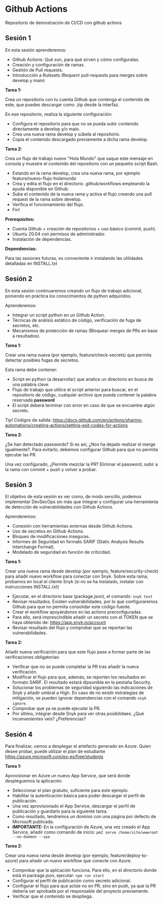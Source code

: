 # Github Actions

Repositorio de demostración de CI/CD con github actions

## Sesión 1

En esta sesión aprenderemos:
  - Github Actions: Qué son, para qué sirven y cómo configuralas.
  - Creación y configuración de ramas.
  - Gestión de Pull requests.
  - Introducción a Rulesets (Requerir pull-requests para merges sobre develop y main)

**Tarea 1:**

Crea un repositorio con tu cuenta Github que contenga el contenido de este, que puedes descargar como .zip desde la interfaz.

En ese repositorio, realiza la siguiente configuración:

 - Configura el repositorio para que no se pueda subir contenido directamente a develop y/o main.
 - Crea una nueva rama develop y súbela al repositorio.
 - Copia el contenido descargado previamente a dicha rama develop.

**Tarea 2:**

Crea un flujo de trabajo nuevo "Hola Mundo" que saque este mensaje en consola y muestre el contenido del repositorio con un pequeño script Bash.

 - Estando en la rama develop, crea una nueva rama, por ejemplo feature/nuevo-flujo-holamundo
 - Crea y edita el flujo en el directorio .github/workflows empleando la ayuda disponible en Github.
 - Sube el contenido de la nueva rama y activa el flujo creando una pull request de la rama sobre develop.
 - Verifica el funcionamiento del flujo.
 - Fin!

**Prerequisitos:**

  - Cuenta Github + creación de repositorios + uso básico (commit, push).
  - Ubuntu 20.04 con permisos de administrador.
  - Instalación de dependencias.

**Dependencias:**

Para las sesiones futuras, es conveniente ir instalando las utilidades detalladas en INSTALL.txt  

## Sesión 2

En esta sesión continuaremos creando un flujo de trabajo adicional, poniendo en práctica los conocimientos de python adquiridos.

Aprenderemos:
  - Integrar un script python en un Github Action.
  - Técnicas de análisis estático de código, verificación de fuga de secretos, etc.
  - Mecanismos de protección de ramas (Bloquear merges de PRs en base a resultados).

**Tarea 1:**

Crear una rama nueva (por ejemplo, feature/check-secrets) que permita detectar posibles fugas de secretos. 

Esta rama debe contener:
  - Script en python (a desarrollar) que analice un directorio en busca de una palabra clave.
  - Flujo de trabajo que utilice el script anterior para buscar, en el repositorio de código, cualquier archivo que pueda contener la palabra reservada **password** 
  - El script deberá terminar con error en caso de que se encuentre algún secreto.

Tip! Códigos de salida: https://docs.github.com/en/actions/sharing-automations/creating-actions/setting-exit-codes-for-actions

**Tarea 2:**

¿Se han detectado passwords? Si es así, ¿Nos ha dejado realizar el merge igualmente?. Para evitarlo, debemos configurar Github para que no permita ejecutar las PR.

Una vez configurado, ¿Permite mezclar la PR? Eliminar el password, subir a la rama con commit + push y volver a probar.

## Sesión 3

El objetivo de esta sesión es ver como, de modo sencillo, podemos implementar DevSecOps sin más que integrar y configurar una herramienta de detección de vulnerabilidades con Github Actions.

Aprenderemos:

  - Conexión con herramientas externas desde Github Actions.
  - Uso de secretos en Github Actions.
  - Bloqueo de modificaciones inseguras.
  - Informes de Seguridad en formato SARIF (Static Analysis Results Interchange Format).
  - Modelado de seguridad en función de criticidad.

**Tarea 1:**

Crear una nueva rama desde develop (por ejemplo, feature/security-check) para añadir nuevo workflow para conectar con Snyk. Sobre esta rama, probamos en local el cliente Snyk (si no se ha instalado, instalar con instrucciones INSTALL.txt)

  - Ejecutar, en el directorio base (package.json), el comando: `snyk test`
  - Revisar resultados. Existen vulnerabilidades, por lo que configuraremos Github para que no permita consolidar este código fuente.
  - Crear el workflow apoyándonos en las actions preconfiguradas.
  - Para ello, será imprescindible añadir un secreto con el TOKEN que se haya obtenido de: https://app.snyk.io/account
  - Revisar resultado del flujo y comprobar que se reportan las vulnerabilidades.

**Tarea 2:**

Añadir nueva verificación para que este flujo pase a formar parte de las verificaciones obligatorias:

  - Verificar que no se puede completar la PR tras añadir la nueva verificación.
  - Modificar el flujo para que, además, se reporten los resultados en formato SARIF. El resultado estará dipsonible en la pestaña Security.
  - Solucionar los problemas de seguridad siguiendo las indicaciones de Snyk y añadir umbral a High. En caso de no existir estrategias de mitigación, se pueden ignorar dependencias con el comando `snyk ignore`.
  - Comprobar que ya se puede ejecutar la PR.
  - Por último, integrar desde Snyk para ver otras posibilidaes. ¿Qué inconvenientes veis? ¿Preferencias?

## Sesión 4

Para finalizar, vamos a desplegar el artefacto generado en Azure. Quien desee probar, puede utilizar el plan de estudiante https://azure.microsoft.com/es-es/free/students 

**Tarea 1:**

Aprovisionar en Azure un nuevo App Service, que será donde despleguemos la aplicación.

  - Seleccionar el plan gratuito, suficiente para este ejemplo.
  - Habilitar la autenticación básica para poder descargar el perfil de publicación.
  - Una vez aprovisionado el App Service, descargar el perfil de publicación y guardarlo para la siguiente tarea.
  - Como resultado, tendremos un dominio con una página por defecto de Microsoft publicada.
  - **IMPORTANTE:** En la configuración de Azure, una vez creado el App Service, añadir como comando de inicio: `pm2 serve /home/site/wwwroot --no-daemon --spa`

**Tarea 2:**

Crear una nueva rama desde develop (por ejemplo, feature/deploy-to-azure) para añadir un nuevo workflow que conecte con Azure. 

  - Comprobar que la aplicación funciona. Para ello, en el directorio donde está el package.json, ejecutar: `npm run start`
  - Configurar el perfil de publicación como secreto adicional.
  - Configurar el flujo para que actúe no en PR, sino en push, ya que la PR debería ser aprobada por el responsable del proyecto previamente. 
  - Verificar que el contenido se despliega.
